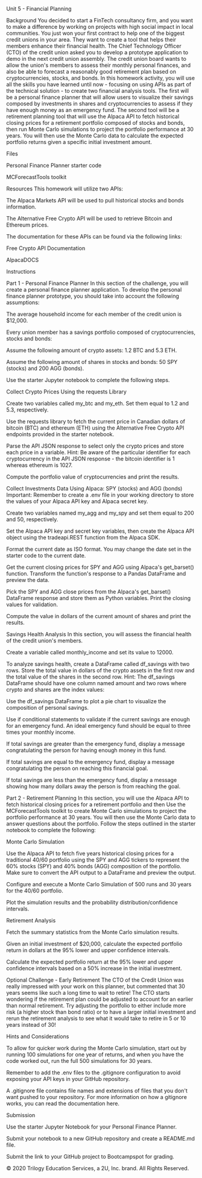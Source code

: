 Unit 5 - Financial Planning


Background
You decided to start a FinTech consultancy firm, and you want to make a difference by working on projects with high social impact in local communities. You just won your first contract to help one of the biggest credit unions in your area. They want to create a tool that helps their members enhance their financial health. The Chief Technology Officer (CTO) of the credit union asked you to develop a prototype application to demo in the next credit union assembly.
The credit union board wants to allow the union's members to assess their monthly personal finances, and also be able to forecast a reasonably good retirement plan based on cryptocurrencies, stocks, and bonds.
In this homework activity, you will use all the skills you have learned until now - focusing on using APIs as part of the technical solution - to create two financial analysis tools.
The first will be a personal finance planner that will allow users to visualize their savings composed by investments in shares and cryptocurrencies to assess if they have enough money as an emergency fund.
The second tool will be a retirement planning tool that will use the Alpaca API to fetch historical closing prices for a retirement portfolio composed of stocks and bonds, then run Monte Carlo simulations to project the portfolio performance at 30 years. You will then use the Monte Carlo data to calculate the expected portfolio returns given a specific initial investment amount.


Files


Personal Finance Planner starter code


MCForecastTools toolkit




Resources
This homework will utilize two APIs:


The Alpaca Markets API will be used to pull historical stocks and bonds information.


The Alternative Free Crypto API will be used to retrieve Bitcoin and Ethereum prices.


The documentation for these APIs can be found via the following links:


Free Crypto API Documentation


AlpacaDOCS




Instructions

Part 1 - Personal Finance Planner
In this section of the challenge, you will create a personal finance planner application. To develop the personal finance planner prototype, you should take into account the following assumptions:


The average household income for each member of the credit union is $12,000.


Every union member has a savings portfolio composed of cryptocurrencies, stocks and bonds:


Assume the following amount of crypto assets: 1.2 BTC and 5.3 ETH.


Assume the following amount of shares in stocks and bonds: 50 SPY (stocks) and 200 AGG (bonds).




Use the starter Jupyter notebook to complete the following steps.

Collect Crypto Prices Using the requests Library


Create two variables called my_btc and my_eth. Set them equal to 1.2 and 5.3, respectively.


Use the requests library to fetch the current price in Canadian dollars of bitcoin (BTC) and ethereum (ETH) using the Alternative Free Crypto API endpoints provided in the starter notebook.


Parse the API JSON response to select only the crypto prices and store each price in a variable.
Hint: Be aware of the particular identifier for each cryptocurrency in the API JSON response - the bitcoin identifier is 1 whereas ethereum is 1027.


Compute the portfolio value of cryptocurrencies and print the results.



Collect Investments Data Using Alpaca: SPY (stocks) and AGG (bonds)
Important: Remember to create a .env file in your working directory to store the values of your Alpaca API key and Alpaca secret key.


Create two variables named my_agg and my_spy and set them equal to 200 and 50, respectively.


Set the Alpaca API key and secret key variables, then create the Alpaca API object using the tradeapi.REST function from the Alpaca SDK.


Format the current date as ISO format. You may change the date set in the starter code to the current date.


Get the current closing prices for SPY and AGG using Alpaca's get_barset() function. Transform the function's response to a Pandas DataFrame and preview the data.


Pick the SPY and AGG close prices from the Alpaca's get_barset() DataFrame response and store them as Python variables. Print the closing values for validation.


Compute the value in dollars of the current amount of shares and print the results.



Savings Health Analysis
In this section, you will assess the financial health of the credit union's members.


Create a variable called monthly_income and set its value to 12000.


To analyze savings health, create a DataFrame called df_savings with two rows. Store the total value in dollars of the crypto assets in the first row and the total value of the shares in the second row.
Hint: The df_savings DataFrame should have one column named amount and two rows where crypto and shares are the index values:



Use the df_savings DataFrame to plot a pie chart to visualize the composition of personal savings.


Use if conditional statements to validate if the current savings are enough for an emergency fund. An ideal emergency fund should be equal to three times your monthly income.


If total savings are greater than the emergency fund, display a message congratulating the person for having enough money in this fund.


If total savings are equal to the emergency fund, display a message congratulating the person on reaching this financial goal.


If total savings are less than the emergency fund, display a message showing how many dollars away the person is from reaching the goal.





Part 2 - Retirement Planning
In this section, you will use the Alpaca API to fetch historical closing prices for a retirement portfolio and then Use the MCForecastTools toolkit to create Monte Carlo simulations to project the portfolio performance at 30 years. You will then use the Monte Carlo data to answer questions about the portfolio.
Follow the steps outlined in the starter notebook to complete the following:

Monte Carlo Simulation


Use the Alpaca API to fetch five years historical closing prices for a traditional 40/60 portfolio using the SPY and AGG tickers to represent the 60% stocks (SPY) and 40% bonds (AGG) composition of the portfolio. Make sure to convert the API output to a DataFrame and preview the output.


Configure and execute a Monte Carlo Simulation of 500 runs and 30 years for the 40/60 portfolio.


Plot the simulation results and the probability distribution/confidence intervals.





Retirement Analysis


Fetch the summary statistics from the Monte Carlo simulation results.


Given an initial investment of $20,000, calculate the expected portfolio return in dollars at the 95% lower and upper confidence intervals.


Calculate the expected portfolio return at the 95% lower and upper confidence intervals based on a 50% increase in the initial investment.



Optional Challenge - Early Retirement
The CTO of the Credit Union was really impressed with your work on this planner, but commented that 30 years seems like such a long time to wait to retire! The CTO starts wondering if the retirement plan could be adjusted to account for an earlier than normal retirement.
Try adjusting the portfolio to either include more risk (a higher stock than bond ratio) or to have a larger initial investment and rerun the retirement analysis to see what it would take to retire in 5 or 10 years instead of 30!


Hints and Considerations


To allow for quicker work during the Monte Carlo simulation, start out by running 100 simulations for one year of returns, and when you have the code worked out, run the full 500 simulations for 30 years.


Remember to add the .env files to the .gitignore configuration to avoid exposing your API keys in your GitHub repository.


A .gitignore file contains file names and extensions of files that you don't want pushed to your repository. For more information on how a gitignore works, you can read the documentation here.




Submission


Use the starter Jupyter Notebook for your Personal Finance Planner.


Submit your notebook to a new GitHub repository and create a README.md file.


Submit the link to your GitHub project to Bootcampspot for grading.



© 2020 Trilogy Education Services, a 2U, Inc. brand. All Rights Reserved.


